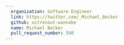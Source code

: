 ```yaml
---
  organization: Software Engineer
  link: https://twitter.com/_Michael_Becker
  github: astronaut-wannabe
  name: Michael Becker
  pull_request_number: 590
---
```

